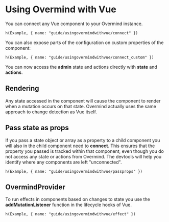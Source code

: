 # Using Overmind with Vue

You can connect any Vue component to your Overmind instance.

```marksy
h(Example, { name: "guide/usingovermindwithvue/connect" })
```

You can also expose parts of the configuration on custom properties of the component:

```marksy
h(Example, { name: "guide/usingovermindwithvue/connect_custom" })
```

You can now access the **admin** state and actions directly with **state** and **actions**.


## Rendering
Any state accessed in the component will cause the component to render when a mutation occurs on that state. Overmind actually uses the same approach to change detection as Vue itself.

## Pass state as props

If you pass a state object or array as a property to a child component you will also in the child component need to **connect**. This ensures that the property you passed is tracked within that component, even though you do not access any state or actions from Overmind. The devtools will help you identify where any components are left "unconnected".

```marksy
h(Example, { name: "guide/usingovermindwithvue/passprops" })
```

## OvermindProvider

To run effects in components based on changes to state you use the **addMutationListener** function in the lifecycle hooks of Vue.

```marksy
h(Example, { name: "guide/usingovermindwithvue/effect" })
```